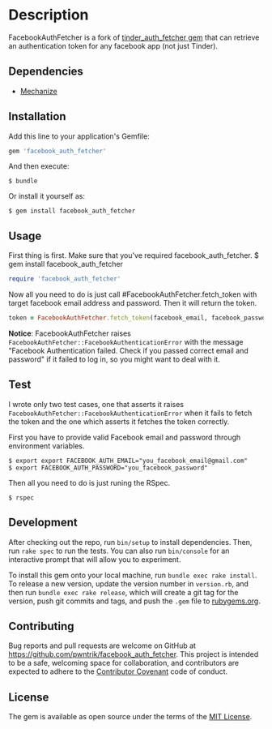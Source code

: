 # Description

FacebookAuthFetcher is a fork of [tinder_auth_fetcher gem](https://github.com/shuheiktgw/tinder_auth_fetcher) that can retrieve an authentication token for any facebook app (not just Tinder).

## Dependencies
- [Mechanize](https://github.com/sparklemotion/mechanize)

## Installation

Add this line to your application's Gemfile:

```ruby
gem 'facebook_auth_fetcher'
```

And then execute:

    $ bundle

Or install it yourself as:

    $ gem install facebook_auth_fetcher

## Usage
First thing is first. Make sure that you've required facebook_auth_fetcher.
$ gem install facebook_auth_fetcher


```ruby
require 'facebook_auth_fetcher'
```

Now all you need to do is just call #FacebookAuthFetcher.fetch_token with target facebook email address and password. Then it will return the token.

```ruby
token = FacebookAuthFetcher.fetch_token(facebook_email, facebook_password)
```

**Notice**: FacebookAuthFetcher raises `FacebookAuthFetcher::FacebookAuthenticationError` with the message "Facebook Authentication failed. Check if you passed correct email and password" if it failed to log in, so you might want to deal with it.

## Test
I wrote only two test cases, one that asserts it raises `FacebookAuthFetcher::FacebookAuthenticationError` when it fails to fetch the token and the one which asserts it fetches the token correctly.

First you have to provide valid Facebook email and password through environment variables.

    $ export export FACEBOOK_AUTH_EMAIL="you_facebook_email@gmail.com"
    $ export FACEBOOK_AUTH_PASSWORD="you_facebook_password"

Then all you need to do is just runing the RSpec.

    $ rspec

## Development

After checking out the repo, run `bin/setup` to install dependencies. Then, run `rake spec` to run the tests. You can also run `bin/console` for an interactive prompt that will allow you to experiment.

To install this gem onto your local machine, run `bundle exec rake install`. To release a new version, update the version number in `version.rb`, and then run `bundle exec rake release`, which will create a git tag for the version, push git commits and tags, and push the `.gem` file to [rubygems.org](https://rubygems.org).

## Contributing

Bug reports and pull requests are welcome on GitHub at https://github.com/pwntrik/facebook_auth_fetcher. This project is intended to be a safe, welcoming space for collaboration, and contributors are expected to adhere to the [Contributor Covenant](http://contributor-covenant.org) code of conduct.


## License

The gem is available as open source under the terms of the [MIT License](http://opensource.org/licenses/MIT).
